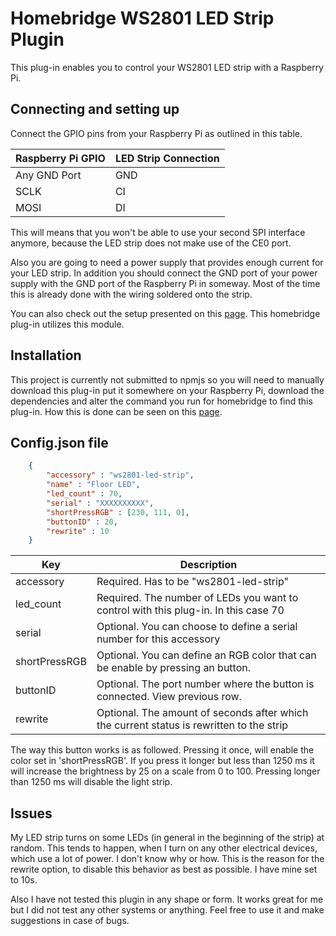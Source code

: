 

# Homebridge WS2801 LED Strip Plugin

This plug-in enables you to control your WS2801 LED strip with a Raspberry Pi. 

## Connecting and setting up

Connect the GPIO pins from your Raspberry Pi as outlined in this table.

| Raspberry Pi GPIO | LED Strip Connection |
|-------------------|----------------------|
| Any GND Port      | GND                  |
| SCLK              | CI                   |
| MOSI              | DI                   |

This will means that you won't be able to use your second SPI interface anymore, because the LED strip does not make use of the CE0 port.

Also you are going to need a power supply that provides enough current for your LED strip. In addition you should connect the GND port of your power supply with the GND port of the Raspberry Pi in someway. Most of the time this is already done with the wiring soldered onto the strip.

You can also check out the setup presented on this [page](https://github.com/Jorgen-VikingGod/node-rpi-ws2801). This homebridge plug-in utilizes this module.

## Installation

This project is currently not submitted to npmjs so you will need to manually download this plug-in put it somewhere on your Raspberry Pi, download the dependencies and alter the command you run for homebridge to find this plug-in. How this is done can be seen on this [page](https://github.com/nfarina/homebridge).

## Config.json file

```json
	{
        "accessory" : "ws2801-led-strip",
        "name" : "Floor LED",
        "led_count" : 70,
        "serial" : "XXXXXXXXXX",
        "shortPressRGB" : [230, 111, 0],
        "buttonID" : 20,
        "rewrite" : 10
    }
```

| Key           | Description                                                                        |
|---------------|------------------------------------------------------------------------------------|
| accessory     | Required. Has to be "ws2801-led-strip"                                             |
| led_count     | Required. The number of LEDs you want to control with this plug-in. In this case 70 |
| serial        | Optional. You can choose to define a serial number for this accessory              |
| shortPressRGB | Optional. You can define an RGB color that can be enable by pressing an button.    |
| buttonID      | Optional. The port number where the button is connected. View previous row.        |
| rewrite       | Optional. The amount of seconds after which the current status is rewritten to the strip        |

The way this button works is as followed. Pressing it once, will enable the color set in 'shortPressRGB'. If you press it longer but less than 1250 ms it will increase the brightness by 25 on a scale from 0 to 100. Pressing longer than 1250 ms will disable the light strip.


## Issues

My LED strip turns on some LEDs (in general in the beginning of the strip) at random. This tends to happen, when I turn on any other electrical devices, which use a lot of power. I don't know why or how. This is the reason for the rewrite option, to disable this behavior as best as possible. I have mine set to 10s.

Also I have not tested this plugin in any shape or form. It works great for me but I did not test any other systems or anything. Feel free to use it and make suggestions in case of bugs.
